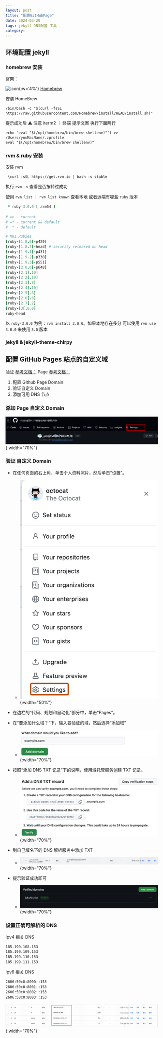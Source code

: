 ```yaml
---
layout: post
title: "配置GitHubPage"
date: 2024-03-29
tags: jekyll DNS配置 工具
category: 
---
```


## 环境配置 jekyll

### homebrew 安装

官网：

![icon](https://brew.sh/assets/img/homebrew.svg){:w='4%'} [Homebrew](https://brew.sh/zh-cn/)

安装 HomeBrew

```
/bin/bash -c "$(curl -fsSL https://raw.githubusercontent.com/Homebrew/install/HEAD/install.sh)"
```

提示成功后 ⚠️ 注意 iterm2 ｜ 终端 提示文案 执行下面两行
```
echo 'eval "$(/opt/homebrew/bin/brew shellenv)"') >> /Users/youMacName/.zprofile
eval "$(/opt/homebrew/bin/brew shellenv)"
```

### rvm & ruby 安装
安装 rvm
```
 \curl -sSL https://get.rvm.io | bash -s stable
```
执行 `rvm -v` 查看是否按转过成功

使用 `rvm list` ｜ `rvm list known` 查看本地 或者远端有哪些 `ruby` 版本
```ruby
 * ruby-3.0.0 [ arm64 ]

# => - current
# =* - current && default
#  * - default
```

```ruby
# MRI Rubies
[ruby-]1.8.6[-p420]
[ruby-]1.8.7[-head] # security released on head
[ruby-]1.9.1[-p431]
[ruby-]1.9.2[-p330]
[ruby-]1.9.3[-p551]
[ruby-]2.0.0[-p648]
[ruby-]2.1[.10]
[ruby-]2.2[.10]
[ruby-]2.3[.8]
[ruby-]2.4[.10]
[ruby-]2.5[.8]
[ruby-]2.6[.6]
[ruby-]2.7[.2]
[ruby-]3[.0.0]
ruby-head
```
以 `ruby-3.0.0` 为例：`rvm install 3.0.0`。如果本地存在多分 可以使用 `rvm use 3.0.0` 来使用 `3.0` 版本

### jekyll & jekyll-theme-chirpy





## 配置 GitHub Pages 站点的自定义域
验证 [参考文档：](https://docs.github.com/zh/pages/configuring-a-custom-domain-for-your-github-pages-site/verifying-your-custom-domain-for-github-pages)
Page [参考文档：](https://docs.github.com/zh/pages/configuring-a-custom-domain-for-your-github-pages-site/about-custom-domains-and-github-pages)

1. 配置 Github Page Domain
2. 验证自定义 Domain
3. 添加可用 DNS 节点

### 添加 Page 自定义 Domain
![alt text](/assets/image/PageSetting.png){:width="70%"}

### 验证 自定义 Domain

- 在任何页面的右上角，单击个人资料照片，然后单击“设置”。

  - ![alt text](/assets/image/setting.png){:width="50%"}
- 在边栏的“代码、规划和自动化”部分中，单击“Pages”。
  
-  在“要添加什么域？”下，输入要验证的域，然后选择“添加域”
   - ![alt text](/assets/image/addDomain.png){:width="70%"}
-  按照“添加 DNS TXT 记录”下的说明，使用域托管服务创建 TXT 记录。
   - ![alt text](/assets/image/Txt.png){:width="70%"}
- 到自己域名下的 DNS 解析服务中添加 TXT
  -  ![alt text](/assets/image/dnsTxt.png){:width="70%"}
- 提示验证成功即可
  - ![alt text](/assets/image/domainVerified.png){:width="70%"}

### 设置正确可解析的 DNS

Ipv4 相关 DNS

```sh
185.199.108.153
185.199.109.153
185.199.110.153
185.199.111.153
```
Ipv6 相关 DNS

```sh
2606:50c0:8000::153
2606:50c0:8001::153
2606:50c0:8002::153
2606:50c0:8003::153
```

![alt text](/assets/image/ipv4-6.png){:width="70%"}